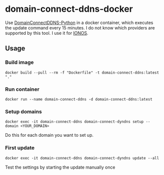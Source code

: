 # domain-connect-ddns-docker
Use [DomainConnectDDNS-Python](https://github.com/Domain-Connect/DomainConnectDDNS-Python) in a docker container, which executes the update command every 15 minutes. I do not know which providers are supported by this tool. I use it for [IONOS](https://www.ionos.com).

## Usage
### Build image
    docker build --pull --rm -f "Dockerfile" -t domain-connect-ddns:latest "."

### Run container
    docker run --name domain-connect-ddns -d domain-connect-ddns:latest

### Setup domains 
    docker exec -it domain-connect-ddns domain-connect-dyndns setup --domain <YOUR_DOMAIN>
Do this for each domain you want to set up.

### First update
    docker exec -it domain-connect-ddns domain-connect-dyndns update --all
Test the settings by starting the update manually once